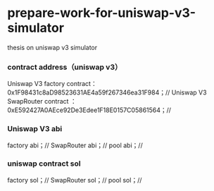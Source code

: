 # prepare-work-for-uniswap-v3-simulator
thesis on uniswap v3 simulator
### contract address（uniswap v3）
Uniswap V3 factory contract： 0x1F98431c8aD98523631AE4a59f267346ea31F984；//
Uniswap V3 SwapRouter contract ： 0xE592427A0AEce92De3Edee1F18E0157C05861564；//
### Uniswap V3 abi
factory abi；//
SwapRouter abi；//
pool abi；//
### uniswap contract sol
factory sol；//
SwapRouter sol；//
pool sol；//

